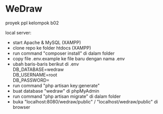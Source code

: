 # WeDraw
proyek ppl kelompok b02

local server:  
- start Apache & MySQL (XAMPP)  
- clone repo ke folder htdocs (XAMPP)  
- run command "composer install"  di dalam folder  
- copy file .env.example ke file baru dengan nama .env  
- ubah baris-baris berikut di .env  
	DB_DATABASE=wedraw  
	DB_USERNAME=root  
	DB_PASSWORD=  
- run command "php artisan key:generate"  
- buat database "wedraw" di phpMyAdmin   
- run command "php artisan migrate" di dalam folder  
- buka "localhost:8080/wedraw/public" / "localhost/wedraw/public" di browser
